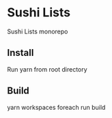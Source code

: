 # Sushi Lists

Sushi Lists monorepo

## Install

Run yarn from root directory

## Build

yarn workspaces foreach run build